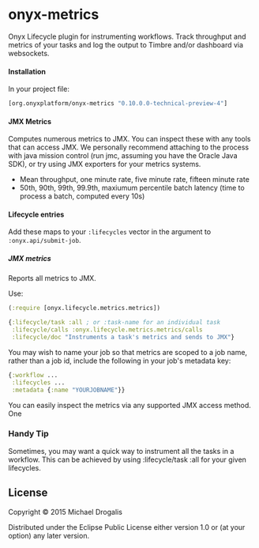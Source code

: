 # onyx-metrics

Onyx Lifecycle plugin for instrumenting workflows. Track throughput and metrics of your tasks and log the output to Timbre and/or dashboard via websockets.

#### Installation

In your project file:

```clojure
[org.onyxplatform/onyx-metrics "0.10.0.0-technical-preview-4"]
```

#### JMX Metrics

Computes numerous metrics to JMX. You can inspect these with any tools that can
access JMX. We personally recommend attaching to the process with java mission
control (run jmc, assuming you have the Oracle Java SDK), or try using JMX exporters for your metrics systems.

* Mean throughput, one minute rate, five minute rate, fifteen minute rate
* 50th, 90th, 99th, 99.9th, maxiumum percentile batch latency (time to process a batch, computed every 10s)

#### Lifecycle entries

Add these maps to your `:lifecycles` vector in the argument to `:onyx.api/submit-job`.

##### JMX metrics

Reports all metrics to JMX.

Use:

```clojure
(:require [onyx.lifecycle.metrics.metrics])
```

```clojure
{:lifecycle/task :all ; or :task-name for an individual task
 :lifecycle/calls :onyx.lifecycle.metrics.metrics/calls
 :lifecycle/doc "Instruments a task's metrics and sends to JMX"}
```

You may wish to name your job so that metrics are scoped to a job name, rather
than a job id, include the following in your job's metadata key:

```clojure
{:workflow ...
 :lifecycles ...
 :metadata {:name "YOURJOBNAME"}}
```

You can easily inspect the metrics via any supported JMX access method. One 

### Handy Tip

Sometimes, you may want a quick way to instrument all the tasks in a workflow.
This can be achieved by using :lifecycle/task :all for your given lifecycles.


## License

Copyright © 2015 Michael Drogalis

Distributed under the Eclipse Public License either version 1.0 or (at
your option) any later version.
